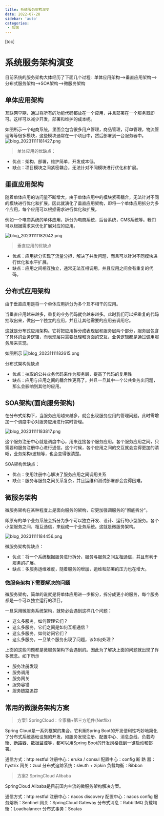 ```yaml
---
title: 系统服务架构演变
date: 2022-07-28
sidebar: 'auto'
categories: 
 - 后端
---
```


[toc]

# 系统服务架构演变

目前系统的服务架构大体经历了下面几个过程: 
单体应用架构—>垂直应用架构—>分布式服务架构—>SOA架构—>微服务架构

## 单体应用架构

互联网早期，通过将所有的功能代码都放在一个应用，并且部署在一个服务器即可。这样可以减少开发，部署和维护的成本呢。

如图所示一个电商系统，里面会包含很多用户管理，商品管理，订单管理，物流管理等等很多模块，这些模块通常在一个项目中，然后部署到一台服务器中。
![blog_20231111181427.png](../blog_img/blog_20231111181427.png)

>单体应用的优缺点：
- 优点：架构，部署，维护简单，开发成本低。
- 缺点：项目模块之间紧密耦合，无法针对不同模块进行优化和扩展。

## 垂直应用架构

随着单体应用的访问量不断增大，由于单体应用中的模块紧密耦合，无法针对不同的模块进行优化和扩展。因此就演化了垂直应用架构，即将一个单体应用拆分为多个应用，每个应用可以根据需求进行优化和扩展。

例如一个电商系统的单体应用，拆分为电商系统，后台系统，CMS系统等。我们可以根据需求来优化扩展对应的应用。

![blog_20231111182042.png](../blog_img/blog_20231111182042.png)

> 垂直应用的优缺点
- 优点：应用拆分实现了流量分担，解决了并发问题，而且可以针对不同模块进行优化和水平扩展。
- 缺点：应用之间相互独立，通常无法互相调用，并且应用之间会有重复的代码。

## 分布式应用架构

由于垂直应用是将一个单体应用拆分为多个互不相干的应用。

当垂直应用越来越多，重复的业务代码就会越来越多。此时我们可以把重复的代码抽取出来，做出一个独立的应用，并且让其他需要的应用去调用它。

这就是分布式应用架构。它将把应用拆分成表现层和服务层两个部分，服务层包含了具体的业务逻辑，而表现层只需要处理和页面的交互，业务逻辑都是通过调用服务层来实现。

如图所示
![blog_20231111182615.png](../blog_img/blog_20231111182615.png)

分布式架构优缺点
- 优点：抽取的公共业务代码来作为服务层，提高了代码的复用性
- 缺点：应用与应用之间的耦合性更高了。并且一旦其中一个公共业务出问题，那么会影响到其他的应用。

## SOA架构(面向服务架构)

在分布式架构下，当服务应用越来越多，就会出现服务应用的管理问题。此时需增加一个调度中心对服务应用进行实时管理。

![blog_20231111183817.png](../blog_img/blog_20231111183817.png)

这个服务注册中心就是调度中心，用来连接各个服务应用。各个服务应用之间，只需要和服务注册中心进行通信，这个时候，各个应用之间的交互就会变得更加的清晰，业务架构/逻辑等，也会变得很清楚。

SOA架构优缺点：
- 优点：使用注册中心解决了服务应用之间调用关系
- 缺点：服务与服务之间关系复杂，并且运维和测试部署都会变得困难。

## 微服务架构

微服务架构在某种程度上是面向服务的架构，它更加强调服务的"彻底拆分"。

即原有的单个业务系统会拆分为多个可以独立开发、设计、运行的小型服务。各个小型服务之间，相互通信，来组成一个业务系统。这就是微服务架构。

![blog_20231111184456.png](../blog_img/blog_20231111184456.png)

微服务架构优缺点：
- 优点：将一个系统根据服务进行拆分，服务与服务之间互相通信，并且有利于服务的扩展。
- 缺点：多服务运维难度，随着服务的增加，运维和部署的压力也在增大。

### 微服务架构下需要解决的问题

微服务架构，简单的说就是将单体应用进一步拆分，拆分成更小的服务，每个服务都是一个可以独立运行的项目。

一旦采用微服务系统架构，就势必会遇到这样几个问题：
* 这么多服务，如何管理它们？
* 这么多服务，它们之间是如何互相通信？
* 这么多服务，如何访问它们？
* 这么多服务，一旦某个服务出现了问题，该如何处理？

上面的这些问题都是微服务架构下会遇到的。因此为了解决上面的问题就出现了许多概念。如下所示
* 服务注册发现
* 服务调用
* 服务网关
* 服务容错
* 服务链路追踪



## 常用的微服务架构方案

> 方案1 SpringCloud：全家桶+第三方组件(Netflix)

Spring Cloud是一系列框架的集合。它利用Spring Boot的开发便利性巧妙地简化了分布式系统基础设施的开发，如服务发现注册、配置中心、消息总线、负载均衡、断路器、数据监控等，都可以用Spring Boot的开发风格做到一键启动和部署。

通信方式：http restful
注册中心：eruka / consul
配置中心：config
断 路 器：hystrix
网关：zuul
分布式追踪系统：sleuth + zipkin
负载均衡：Ribbon

> 方案2 SpringCloud Alibaba

SpringCloud Alibaba是目前国内主流的微服务架构解决方案。

通信方式：http restful
注册中心：nacos discovery
配置中心：nacos config
服务熔断：Sentinel
网关：SpringCloud Gateway
分布式消息：RabbitMQ
负载均衡：Loadbalancer
分布式事务：Seatas